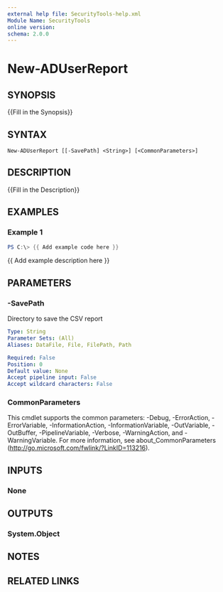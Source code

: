 ```yaml
---
external help file: SecurityTools-help.xml
Module Name: SecurityTools
online version:
schema: 2.0.0
---
```


# New-ADUserReport

## SYNOPSIS
{{Fill in the Synopsis}}

## SYNTAX

```
New-ADUserReport [[-SavePath] <String>] [<CommonParameters>]
```

## DESCRIPTION
{{Fill in the Description}}

## EXAMPLES

### Example 1
```powershell
PS C:\> {{ Add example code here }}
```

{{ Add example description here }}

## PARAMETERS

### -SavePath
Directory to save the CSV report

```yaml
Type: String
Parameter Sets: (All)
Aliases: DataFile, File, FilePath, Path

Required: False
Position: 0
Default value: None
Accept pipeline input: False
Accept wildcard characters: False
```

### CommonParameters
This cmdlet supports the common parameters: -Debug, -ErrorAction, -ErrorVariable, -InformationAction, -InformationVariable, -OutVariable, -OutBuffer, -PipelineVariable, -Verbose, -WarningAction, and -WarningVariable.
For more information, see about_CommonParameters (http://go.microsoft.com/fwlink/?LinkID=113216).

## INPUTS

### None

## OUTPUTS

### System.Object
## NOTES

## RELATED LINKS
